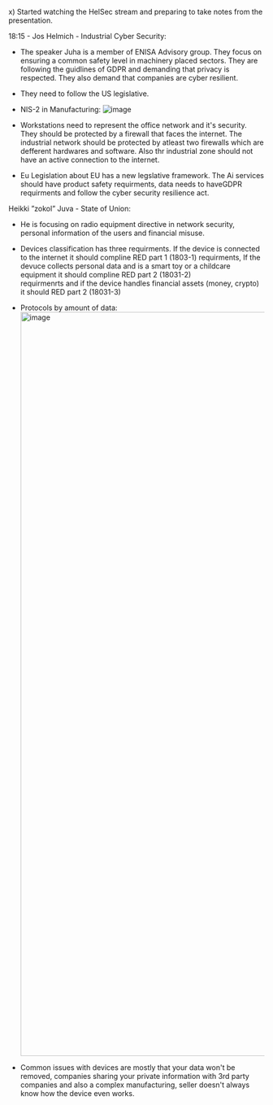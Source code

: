 x) Started watching the HelSec stream and preparing to take notes from the presentation.


18:15 - Jos Helmich - Industrial Cyber Security:

- The speaker Juha is a member of ENISA Advisory group. They focus on ensuring a common safety level in machinery placed sectors. They are following the guidlines of GDPR and demanding that privacy is respected. They also demand that companies are cyber resilient.
- They need to follow the US legislative.
- NIS-2 in Manufacturing:
  ![image](https://github.com/user-attachments/assets/2cd6fb6c-5adc-4dcc-9101-78e5b490773e)

- Workstations need to represent the office network and it's security. They should be protected by a firewall that faces the internet. The industrial network should be protected by atleast two firewalls which are defferent hardwares and software. Also thr industrial zone
  should not have an active connection to the internet.

- Eu Legislation about EU has a new legslative framework. The Ai services should have product safety requirments, data needs to haveGDPR requirments and follow the cyber security resilience act.


Heikki ”zokol” Juva - State of Union:

- He is focusing on radio equipment directive in network security, personal information of the users and financial misuse.
- Devices classification has three requirments. If the device is connected to the internet it should compline RED part 1 (1803-1) requirments, If the devuce collects personal data and is a smart toy or a childcare equipment it should compline RED part 2 (18031-2)     
  requirmenrts and if the device handles financial assets (money, crypto) it should RED part 2 (18031-3)

- Protocols by amount of data:
  <img width="1463" alt="image" src="https://github.com/user-attachments/assets/0f13e2f0-fac6-4286-954f-a20b89ecc59c">

- Common issues with devices are mostly that your data won't be removed, companies sharing your private information with 3rd party companies and also a complex manufacturing, seller doesn't always know how the device even works.


